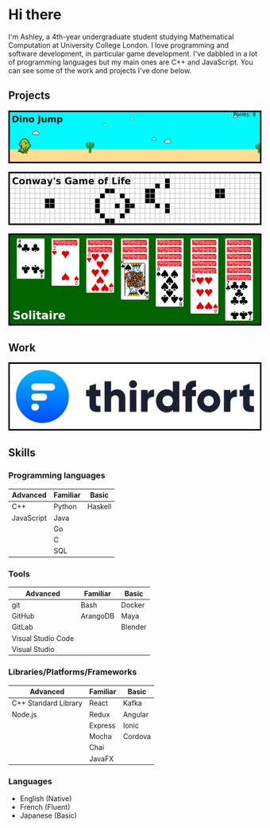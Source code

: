 # Hi there

I'm Ashley, a 4th-year undergraduate student studying Mathematical Computation at University College London. I love programming and software development, in particular game development. I've dabbled in a lot of programming languages but my main ones are C++ and JavaScript. You can see some of the work and projects I've done below.

## Projects

[
    <img
        src="/assets/images/dinojump/banner.png"
        alt="Dino Jump"
        style="border-style: solid; border-color: black;"
    >
](/content/projects/dinojump.html)

[
    <img
        src="/assets/images/gameoflife/banner.png"
        alt="Conway's Game of Life"
        style="border-style: solid; border-color: black;"
    >
](/content/projects/gameoflife.html)

[
    <img
        src="/assets/images/solitaire/banner.png"
        alt="Solitaire"
        style="border-style: solid; border-color: black;"
    >
](/content/projects/solitaire.html)

## Work

[
    <img
        src="/assets/images/thirdfort/logo.png"
        alt="Thirdfort"
        style="border-style: solid; border-color: black;"
    >
](/content/work/thirdfort.html)

## Skills

### Programming languages

| Advanced   | Familiar | Basic   |
| ---------- | -------- | ------- |
| C++        | Python   | Haskell |
| JavaScript | Java     |         |
|            | Go       |         |
|            | C        |         |
|            | SQL      |         |

<!-- - Advanced:
  - C++
  - JavaScript
- Familiar:
  - Python
  - Java
  - Go
  - C
  - SQL
- Basic:
  - Haskell -->

### Tools

| Advanced           | Familiar | Basic   |
| ------------------ | -------- | ------- |
| git                | Bash     | Docker  |
| GitHub             | ArangoDB | Maya    |
| GitLab             |          | Blender |
| Visual Studio Code |          |         |
| Visual Studio      |          |         |

<!-- - Advanced:
  - git
  - GitHub
  - GitLab
  - Visual Studio Code
  - Visual Studio
- Familiar:
  - Bash
  - ArangoDB
- Basic:
  - Docker -->

### Libraries/Platforms/Frameworks

| Advanced             | Familiar | Basic   |
| -------------------- | -------- | ------- |
| C++ Standard Library | React    | Kafka   |
| Node.js              | Redux    | Angular |
|                      | Express  | Ionic   |
|                      | Mocha    | Cordova |
|                      | Chai     |         |
|                      | JavaFX   |         |

<!-- - Advanced:
  - C++ Standard Library
  - Node.js
- Familiar:
  - React
  - Redux
  - Express
  - Mocha
  - Chai
  - JavaFX
- Basic:
  - Kafka
  - Angular
  - Ionic
  - Cordova -->

### Languages

- English (Native)
- French (Fluent)
- Japanese (Basic)
